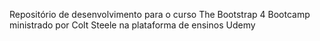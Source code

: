 Repositório de desenvolvimento para o curso The Bootstrap 4 Bootcamp ministrado por Colt Steele na plataforma de ensinos Udemy

